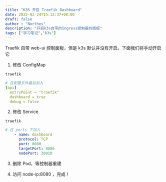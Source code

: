 ```yaml
---
title: "K3S 开启 Traefik Dashboard"
date: 2022-02-24T15:12:37+08:00
draft: false
author : "Northes"
description: "开启k3s自带的Ingress控制器的面板"
tags: ["学习笔记","k3s"]
---
```


Traefik 自带 web-ui 控制面板，但是 k3s 默认并没有开启。下面我们将手动开启它

1. 修改 ConfigMap

`traefik`

```yaml
# 在配置文件最后加入
[api]
  entryPoint = "traefik"
  dashboard = true
  debug = false
```

2. 修改 Service

`traefik`

```yaml
# 在 ports 下加入
    - name: dashboard
      protocol: TCP
      port: 8080
      targetPort: 8080
      nodePort: 30010
```

3. 删除 Pod，等控制器重建

4. 访问 node-ip:8080 ，完成！